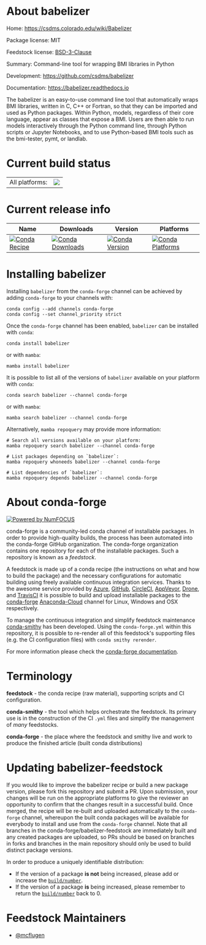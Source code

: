 About babelizer
===============

Home: https://csdms.colorado.edu/wiki/Babelizer

Package license: MIT

Feedstock license: [BSD-3-Clause](https://github.com/conda-forge/babelizer-feedstock/blob/main/LICENSE.txt)

Summary: Command-line tool for wrapping BMI libraries in Python

Development: https://github.com/csdms/babelizer

Documentation: https://babelizer.readthedocs.io

The babelizer is an easy-to-use command line tool that automatically
wraps BMI libraries, written in C, C++ or Fortran, so that they can be
imported and used as Python packages. Within Python, models,
regardless of their core language, appear as classes that expose a
BMI. Users are then able to run models interactively through the
Python command line, through Python scripts or Jupyter Notebooks,
and to use Python-based BMI tools such as the bmi-tester, pymt, or landlab.


Current build status
====================


<table><tr><td>All platforms:</td>
    <td>
      <a href="https://dev.azure.com/conda-forge/feedstock-builds/_build/latest?definitionId=10690&branchName=main">
        <img src="https://dev.azure.com/conda-forge/feedstock-builds/_apis/build/status/babelizer-feedstock?branchName=main">
      </a>
    </td>
  </tr>
</table>

Current release info
====================

| Name | Downloads | Version | Platforms |
| --- | --- | --- | --- |
| [![Conda Recipe](https://img.shields.io/badge/recipe-babelizer-green.svg)](https://anaconda.org/conda-forge/babelizer) | [![Conda Downloads](https://img.shields.io/conda/dn/conda-forge/babelizer.svg)](https://anaconda.org/conda-forge/babelizer) | [![Conda Version](https://img.shields.io/conda/vn/conda-forge/babelizer.svg)](https://anaconda.org/conda-forge/babelizer) | [![Conda Platforms](https://img.shields.io/conda/pn/conda-forge/babelizer.svg)](https://anaconda.org/conda-forge/babelizer) |

Installing babelizer
====================

Installing `babelizer` from the `conda-forge` channel can be achieved by adding `conda-forge` to your channels with:

```
conda config --add channels conda-forge
conda config --set channel_priority strict
```

Once the `conda-forge` channel has been enabled, `babelizer` can be installed with `conda`:

```
conda install babelizer
```

or with `mamba`:

```
mamba install babelizer
```

It is possible to list all of the versions of `babelizer` available on your platform with `conda`:

```
conda search babelizer --channel conda-forge
```

or with `mamba`:

```
mamba search babelizer --channel conda-forge
```

Alternatively, `mamba repoquery` may provide more information:

```
# Search all versions available on your platform:
mamba repoquery search babelizer --channel conda-forge

# List packages depending on `babelizer`:
mamba repoquery whoneeds babelizer --channel conda-forge

# List dependencies of `babelizer`:
mamba repoquery depends babelizer --channel conda-forge
```


About conda-forge
=================

[![Powered by
NumFOCUS](https://img.shields.io/badge/powered%20by-NumFOCUS-orange.svg?style=flat&colorA=E1523D&colorB=007D8A)](https://numfocus.org)

conda-forge is a community-led conda channel of installable packages.
In order to provide high-quality builds, the process has been automated into the
conda-forge GitHub organization. The conda-forge organization contains one repository
for each of the installable packages. Such a repository is known as a *feedstock*.

A feedstock is made up of a conda recipe (the instructions on what and how to build
the package) and the necessary configurations for automatic building using freely
available continuous integration services. Thanks to the awesome service provided by
[Azure](https://azure.microsoft.com/en-us/services/devops/), [GitHub](https://github.com/),
[CircleCI](https://circleci.com/), [AppVeyor](https://www.appveyor.com/),
[Drone](https://cloud.drone.io/welcome), and [TravisCI](https://travis-ci.com/)
it is possible to build and upload installable packages to the
[conda-forge](https://anaconda.org/conda-forge) [Anaconda-Cloud](https://anaconda.org/)
channel for Linux, Windows and OSX respectively.

To manage the continuous integration and simplify feedstock maintenance
[conda-smithy](https://github.com/conda-forge/conda-smithy) has been developed.
Using the ``conda-forge.yml`` within this repository, it is possible to re-render all of
this feedstock's supporting files (e.g. the CI configuration files) with ``conda smithy rerender``.

For more information please check the [conda-forge documentation](https://conda-forge.org/docs/).

Terminology
===========

**feedstock** - the conda recipe (raw material), supporting scripts and CI configuration.

**conda-smithy** - the tool which helps orchestrate the feedstock.
                   Its primary use is in the construction of the CI ``.yml`` files
                   and simplify the management of *many* feedstocks.

**conda-forge** - the place where the feedstock and smithy live and work to
                  produce the finished article (built conda distributions)


Updating babelizer-feedstock
============================

If you would like to improve the babelizer recipe or build a new
package version, please fork this repository and submit a PR. Upon submission,
your changes will be run on the appropriate platforms to give the reviewer an
opportunity to confirm that the changes result in a successful build. Once
merged, the recipe will be re-built and uploaded automatically to the
`conda-forge` channel, whereupon the built conda packages will be available for
everybody to install and use from the `conda-forge` channel.
Note that all branches in the conda-forge/babelizer-feedstock are
immediately built and any created packages are uploaded, so PRs should be based
on branches in forks and branches in the main repository should only be used to
build distinct package versions.

In order to produce a uniquely identifiable distribution:
 * If the version of a package **is not** being increased, please add or increase
   the [``build/number``](https://docs.conda.io/projects/conda-build/en/latest/resources/define-metadata.html#build-number-and-string).
 * If the version of a package **is** being increased, please remember to return
   the [``build/number``](https://docs.conda.io/projects/conda-build/en/latest/resources/define-metadata.html#build-number-and-string)
   back to 0.

Feedstock Maintainers
=====================

* [@mcflugen](https://github.com/mcflugen/)

